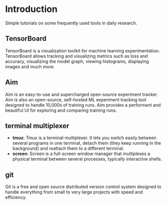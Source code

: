 # Introduction

Simple tutorials on some frequently used tools in daily research.

## TensorBoard
  
TensorBoard is a visualization toolkit for machine learning experimentation. TensorBoard allows tracking and visualizing metrics such as loss and accuracy, visualizing the model graph, viewing histograms, displaying images and much more.

## Aim

Aim is an easy-to-use and supercharged open-source experiment tracker.  Aim is also an open-source, self-hosted ML experiment tracking tool designed to handle 10,000s of training runs.  Aim provides a performant and beautiful UI for exploring and comparing training runs. 

## terminal multiplexer

- **tmux**: Tmux is a terminal multiplexer. It lets you switch easily between several programs in one terminal, detach them (they keep running in the background) and reattach them to a different terminal.
- **screen**: Screen is a full-screen window manager that multiplexes a physical terminal between several processes, typically interactive shells.

## git

Git is a free and open source distributed version control system designed to handle everything from small to very large projects with speed and efficiency.
